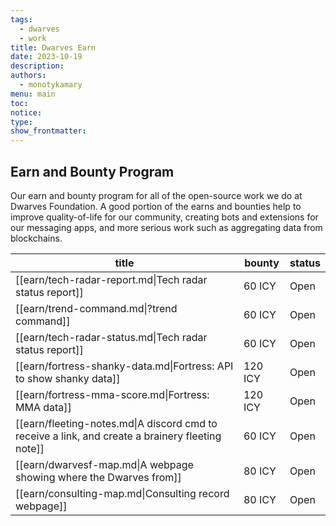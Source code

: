 ```yaml
---
tags:
  - dwarves
  - work
title: Dwarves Earn
date: 2023-10-19
description: 
authors:
  - monotykamary
menu: main
toc: 
notice: 
type: 
show_frontmatter:
---
```

## Earn and Bounty Program

Our earn and bounty program for all of the open-source work we do at Dwarves Foundation. A good portion of the earns and bounties help to improve quality-of-life for our community, creating bots and extensions for our messaging apps, and more serious work such as aggregating data from blockchains.

| title                                                                                            | bounty  | status |
| ------------------------------------------------------------------------------------------------ | ------- | ------ |
| [[earn/tech-radar-report.md\|Tech radar status report]]                                          | 60 ICY  | Open   |
| [[earn/trend-command.md\|?trend command]]                                                        | 60 ICY  | Open   |
| [[earn/tech-radar-status.md\|Tech radar status report]]                                          | 60 ICY  | Open   |
| [[earn/fortress-shanky-data.md\|Fortress: API to show shanky data]]                              | 120 ICY | Open   |
| [[earn/fortress-mma-score.md\|Fortress: MMA data]]                                               | 120 ICY | Open   |
| [[earn/fleeting-notes.md\|A discord cmd to receive a link, and create a brainery fleeting note]] | 60 ICY  | Open   |
| [[earn/dwarvesf-map.md\|A webpage showing where the Dwarves from]]                               | 80 ICY  | Open   |
| [[earn/consulting-map.md\|Consulting record webpage]]                                            | 80 ICY  | Open   |
